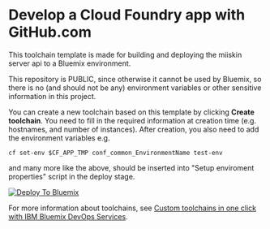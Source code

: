 # Develop a Cloud Foundry app with GitHub.com

This toolchain template is made for building and deploying the miiskin server api to a Bluemix environment.

This repository is PUBLIC, since otherwise it cannot be used by Bluemix, so there is no (and should not be any) environment variables or other sensitive information in this project.

You can create a new toolchain based on this template by clicking **Create toolchain**. You need to fill in the required information at creation time (e.g. hostnames, and number of instances). After creation, you also need to add the environment variables e.g.

    cf set-env $CF_APP_TMP conf_common_EnvironmentName test-env

and many more like the above, should be inserted into "Setup enviroment properties" script in the deploy stage.

[![Deploy To Bluemix](https://console.bluemix.net/devops/graphics/create_toolchain_button.png)](https://console.bluemix.net/devops/setup/deploy/?repository=https%3A//github.com/miiskin/api-toolchain-template)

For more information about toolchains, see [Custom toolchains in one click with IBM Bluemix DevOps Services](https://developer.ibm.com/devops-services/2016/06/16/open-toolchain-with-ibm-bluemix-devops-services/).
